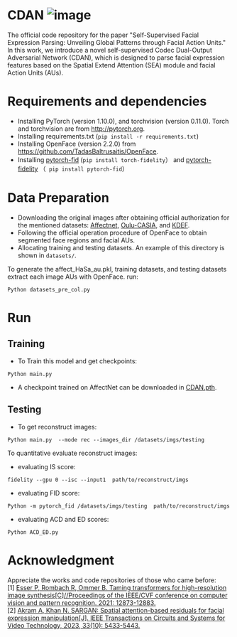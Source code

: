 # CDAN ![image](https://github.com/user-attachments/assets/641e283e-180e-47e9-b04e-d8070df94a77)

The official code repository for the paper "Self-Supervised Facial Expression Parsing: Unveiling Global Patterns through Facial Action Units."
In this work, we introduce a novel self-supervised Codec Dual-Output Adversarial Network (CDAN), which is designed to parse facial expression features based on the Spatial Extend Attention (SEA) module and facial Action Units (AUs).
# Requirements and dependencies
 * Installing PyTorch (version 1.10.0), and torchvision (version 0.11.0). Torch and torchvision are from http://pytorch.org.
 * Installing requirements.txt (```pip install -r requirements.txt```)
 * Installing OpenFace (version 2.2.0) from https://github.com/TadasBaltrusaitis/OpenFace.
 * Installing [pytorch-fid](https://github.com/mseitzer/pytorch-fid) (```pip install torch-fidelity```） and [pytorch-fidelity](https://github.com/toshas/torch-fidelity) （``` pip install pytorch-fid```）

# Data Preparation
   * Downloading the original images after obtaining official authorization for the mentioned datasets: [Affectnet](http://mohammadmahoor.com/affectnet/), [Oulu-CASIA](https://www.oulu.fi/en), and [KDEF](http://www.emotionlab.se/kdef/).
   * Following the official operation procedure of OpenFace to obtain segmented face regions and facial AUs.
   * Allocating training and testing datasets.
An example of this directory is shown in ```datasets/```.

To generate the affect_HaSa_au.pkl, training datasets, and testing datasets extract each image AUs with OpenFace. run:
```
Python datasets_pre_col.py
```

# Run
## Training
* To Train this model and get checkpoints:
 ```
Python main.py
 ```
* A checkpoint trained on AffectNet can be downloaded in [CDAN.pth](https://drive.google.com/file/d/1CrcJG9Ipzf_jyvkyIk1ubK1GHuAvftFA/view).

## Testing 
* To get reconstruct images:
 ```
Python main.py  --mode rec --images_dir /datasets/imgs/testing
 ```

To quantitative evaluate reconstruct images:
   * evaluating IS score:
 ```
 fidelity --gpu 0 --isc --input1  path/to/reconstruct/imgs
 ```
   * evaluating FID score:
  ```
 Python -m pytorch_fid /datasets/imgs/testing  path/to/reconstruct/imgs
  ```
   * evaluating ACD and ED scores:
  ```
 Python ACD_ED.py
  ```
 
# Acknowledgment
 Appreciate the works and code repositories of those who came before: \
 [1] [Esser P, Rombach R, Ommer B. Taming transformers for high-resolution image synthesis[C]//Proceedings of the IEEE/CVF conference on computer vision and pattern recognition. 2021: 12873-12883.](https://arxiv.org/abs/2012.09841) \
 [2] [Akram A, Khan N. SARGAN: Spatial attention-based residuals for facial expression manipulation[J]. IEEE Transactions on Circuits and Systems for Video Technology, 2023, 33(10): 5433-5443.](https://ieeexplore.ieee.org/abstract/document/10065495)
